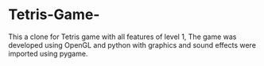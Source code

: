 # Tetris-Game-
This a clone for Tetris game with all features of level 1, The game was developed using OpenGL and python with graphics and sound effects were imported using pygame.
